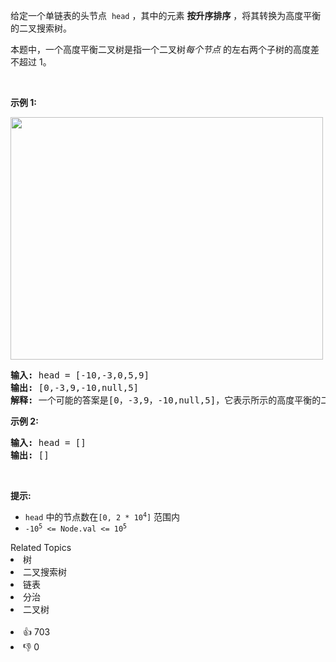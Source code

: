 <p>给定一个单链表的头节点 &nbsp;<code>head</code>&nbsp;，其中的元素 <strong>按升序排序</strong> ，将其转换为高度平衡的二叉搜索树。</p>

<p>本题中，一个高度平衡二叉树是指一个二叉树<em>每个节点&nbsp;</em>的左右两个子树的高度差不超过 1。</p>

<p>&nbsp;</p>

<p><strong>示例 1:</strong></p>

<p><img src="https://assets.leetcode.com/uploads/2020/08/17/linked.jpg" style="height: 388px; width: 500px;" /></p>

<pre>
<strong>输入:</strong> head = [-10,-3,0,5,9]
<strong>输出:</strong> [0,-3,9,-10,null,5]
<strong>解释:</strong> 一个可能的答案是[0，-3,9，-10,null,5]，它表示所示的高度平衡的二叉搜索树。
</pre>

<p><strong>示例 2:</strong></p>

<pre>
<strong>输入:</strong> head = []
<strong>输出:</strong> []
</pre>

<p>&nbsp;</p>

<p><strong>提示:</strong></p>

<ul>
	<li><code>head</code>&nbsp;中的节点数在<code>[0, 2 * 10<sup>4</sup>]</code>&nbsp;范围内</li>
	<li><code>-10<sup>5</sup>&nbsp;&lt;= Node.val &lt;= 10<sup>5</sup></code></li>
</ul>
<div><div>Related Topics</div><div><li>树</li><li>二叉搜索树</li><li>链表</li><li>分治</li><li>二叉树</li></div></div><br><div><li>👍 703</li><li>👎 0</li></div>